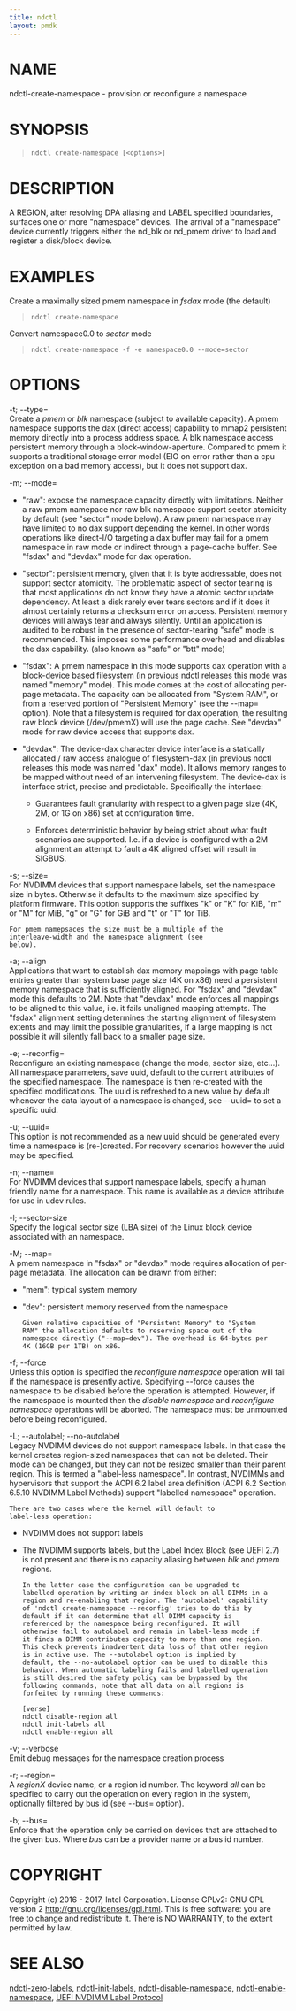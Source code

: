 ```yaml
---
title: ndctl
layout: pmdk
---
```


NAME
====

ndctl-create-namespace - provision or reconfigure a namespace

SYNOPSIS
========

>     ndctl create-namespace [<options>]

DESCRIPTION
===========

A REGION, after resolving DPA aliasing and LABEL specified boundaries, surfaces one or more "namespace" devices. The arrival of a "namespace" device currently triggers either the nd\_blk or nd\_pmem driver to load and register a disk/block device.

EXAMPLES
========

Create a maximally sized pmem namespace in *fsdax* mode (the default)

>     ndctl create-namespace

Convert namespace0.0 to *sector* mode

>     ndctl create-namespace -f -e namespace0.0 --mode=sector

OPTIONS
=======

-t; --type=  
Create a *pmem* or *blk* namespace (subject to available capacity). A pmem namespace supports the dax (direct access) capability to mmap2 persistent memory directly into a process address space. A blk namespace access persistent memory through a block-window-aperture. Compared to pmem it supports a traditional storage error model (EIO on error rather than a cpu exception on a bad memory access), but it does not support dax.

-m; --mode=  
-   "raw": expose the namespace capacity directly with limitations. Neither a raw pmem namepace nor raw blk namespace support sector atomicity by default (see "sector" mode below). A raw pmem namespace may have limited to no dax support depending the kernel. In other words operations like direct-I/O targeting a dax buffer may fail for a pmem namespace in raw mode or indirect through a page-cache buffer. See "fsdax" and "devdax" mode for dax operation.

-   "sector": persistent memory, given that it is byte addressable, does not support sector atomicity. The problematic aspect of sector tearing is that most applications do not know they have a atomic sector update dependency. At least a disk rarely ever tears sectors and if it does it almost certainly returns a checksum error on access. Persistent memory devices will always tear and always silently. Until an application is audited to be robust in the presence of sector-tearing "safe" mode is recommended. This imposes some performance overhead and disables the dax capability. (also known as "safe" or "btt" mode)

-   "fsdax": A pmem namespace in this mode supports dax operation with a block-device based filesystem (in previous ndctl releases this mode was named "memory" mode). This mode comes at the cost of allocating per-page metadata. The capacity can be allocated from "System RAM", or from a reserved portion of "Persistent Memory" (see the --map= option). Note that a filesystem is required for dax operation, the resulting raw block device (/dev/pmemX) will use the page cache. See "devdax" mode for raw device access that supports dax.

-   "devdax": The device-dax character device interface is a statically allocated / raw access analogue of filesystem-dax (in previous ndctl releases this mode was named "dax" mode). It allows memory ranges to be mapped without need of an intervening filesystem. The device-dax is interface strict, precise and predictable. Specifically the interface:

    -   Guarantees fault granularity with respect to a given page size (4K, 2M, or 1G on x86) set at configuration time.

    -   Enforces deterministic behavior by being strict about what fault scenarios are supported. I.e. if a device is configured with a 2M alignment an attempt to fault a 4K aligned offset will result in SIGBUS.

-s; --size=  
For NVDIMM devices that support namespace labels, set the namespace size in bytes. Otherwise it defaults to the maximum size specified by platform firmware. This option supports the suffixes "k" or "K" for KiB, "m" or "M" for MiB, "g" or "G" for GiB and "t" or "T" for TiB.

    For pmem namepsaces the size must be a multiple of the
    interleave-width and the namespace alignment (see
    below).

-a; --align  
Applications that want to establish dax memory mappings with page table entries greater than system base page size (4K on x86) need a persistent memory namespace that is sufficiently aligned. For "fsdax" and "devdax" mode this defaults to 2M. Note that "devdax" mode enforces all mappings to be aligned to this value, i.e. it fails unaligned mapping attempts. The "fsdax" alignment setting determines the starting alignment of filesystem extents and may limit the possible granularities, if a large mapping is not possible it will silently fall back to a smaller page size.

-e; --reconfig=  
Reconfigure an existing namespace (change the mode, sector size, etc…). All namespace parameters, save uuid, default to the current attributes of the specified namespace. The namespace is then re-created with the specified modifications. The uuid is refreshed to a new value by default whenever the data layout of a namespace is changed, see --uuid= to set a specific uuid.

-u; --uuid=  
This option is not recommended as a new uuid should be generated every time a namespace is (re-)created. For recovery scenarios however the uuid may be specified.

-n; --name=  
For NVDIMM devices that support namespace labels, specify a human friendly name for a namespace. This name is available as a device attribute for use in udev rules.

-l; --sector-size  
Specify the logical sector size (LBA size) of the Linux block device associated with an namespace.

-M; --map=  
A pmem namespace in "fsdax" or "devdax" mode requires allocation of per-page metadata. The allocation can be drawn from either:

-   "mem": typical system memory

-   "dev": persistent memory reserved from the namespace

        Given relative capacities of "Persistent Memory" to "System
        RAM" the allocation defaults to reserving space out of the
        namespace directly ("--map=dev"). The overhead is 64-bytes per
        4K (16GB per 1TB) on x86.

-f; --force  
Unless this option is specified the *reconfigure namespace* operation will fail if the namespace is presently active. Specifying --force causes the namespace to be disabled before the operation is attempted. However, if the namespace is mounted then the *disable namespace* and *reconfigure namespace* operations will be aborted. The namespace must be unmounted before being reconfigured.

-L; --autolabel; --no-autolabel  
Legacy NVDIMM devices do not support namespace labels. In that case the kernel creates region-sized namespaces that can not be deleted. Their mode can be changed, but they can not be resized smaller than their parent region. This is termed a "label-less namespace". In contrast, NVDIMMs and hypervisors that support the ACPI 6.2 label area definition (ACPI 6.2 Section 6.5.10 NVDIMM Label Methods) support "labelled namespace" operation.

    There are two cases where the kernel will default to
    label-less operation:

-   NVDIMM does not support labels

-   The NVDIMM supports labels, but the Label Index Block (see UEFI 2.7) is not present and there is no capacity aliasing between *blk* and *pmem* regions.

        In the latter case the configuration can be upgraded to
        labelled operation by writing an index block on all DIMMs in a
        region and re-enabling that region. The 'autolabel' capability
        of 'ndctl create-namespace --reconfig' tries to do this by
        default if it can determine that all DIMM capacity is
        referenced by the namespace being reconfigured. It will
        otherwise fail to autolabel and remain in label-less mode if
        it finds a DIMM contributes capacity to more than one region.
        This check prevents inadvertent data loss of that other region
        is in active use. The --autolabel option is implied by
        default, the --no-autolabel option can be used to disable this
        behavior. When automatic labeling fails and labelled operation
        is still desired the safety policy can be bypassed by the
        following commands, note that all data on all regions is
        forfeited by running these commands:

        [verse]
        ndctl disable-region all
        ndctl init-labels all
        ndctl enable-region all

-v; --verbose  
Emit debug messages for the namespace creation process

-r; --region=  
A *regionX* device name, or a region id number. The keyword *all* can be specified to carry out the operation on every region in the system, optionally filtered by bus id (see --bus= option).

-b; --bus=  
Enforce that the operation only be carried on devices that are attached to the given bus. Where *bus* can be a provider name or a bus id number.

COPYRIGHT
=========

Copyright (c) 2016 - 2017, Intel Corporation. License GPLv2: GNU GPL version 2 <http://gnu.org/licenses/gpl.html>. This is free software: you are free to change and redistribute it. There is NO WARRANTY, to the extent permitted by law.

SEE ALSO
========

[ndctl-zero-labels](ndctl-zero-labels.md), [ndctl-init-labels](ndctl-init-labels.md), [ndctl-disable-namespace](ndctl-disable-namespace.md), [ndctl-enable-namespace](ndctl-enable-namespace.md), [UEFI NVDIMM Label Protocol](http://www.uefi.org/sites/default/files/resources/UEFI_Spec_2_7.pdf)
